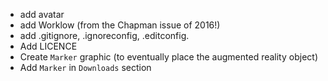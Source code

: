 * add avatar
* add Worklow (from the Chapman issue of 2016!)
* add .gitignore, .ignoreconfig, .editconfig.
* Add LICENCE
* Create `Marker` graphic (to eventually place the augmented reality object)
* Add `Marker` in `Downloads` section